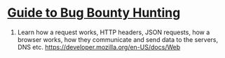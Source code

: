 # [Guide to Bug Bounty Hunting](https://danialzahoor.blogspot.com/2022/12/guide-to-bug-bounty-hunting.html)

1. Learn how a request works, HTTP headers, JSON requests, how a browser works, how they communicate and send data to the servers, DNS etc. https://developer.mozilla.org/en-US/docs/Web
